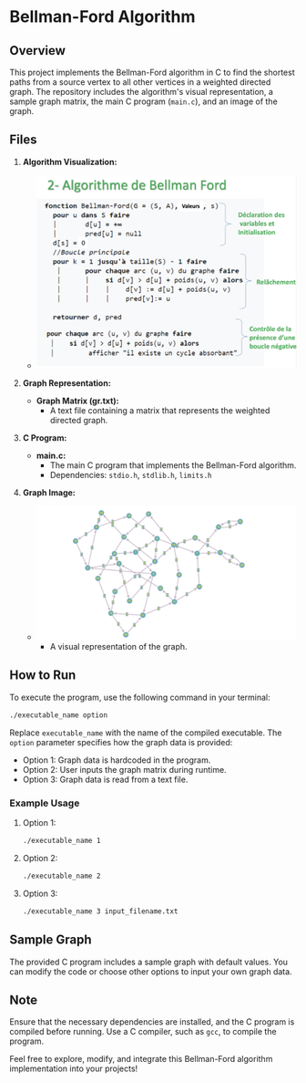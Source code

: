 # Bellman-Ford Algorithm

## Overview

This project implements the Bellman-Ford algorithm in C to find the shortest paths from a source vertex to all other vertices in a weighted directed graph. The repository includes the algorithm's visual representation, a sample graph matrix, the main C program (`main.c`), and an image of the graph.

## Files

1. **Algorithm Visualization:**
   - ![Bellman-Ford Algorithm](Algo_BellmanFord.png)

2. **Graph Representation:**
   - **Graph Matrix (gr.txt):**
     - A text file containing a matrix that represents the weighted directed graph.

3. **C Program:**
   - **main.c:**
     - The main C program that implements the Bellman-Ford algorithm.
     - Dependencies: `stdio.h`, `stdlib.h`, `limits.h`

4. **Graph Image:**
   - ![Graph Image](graphe.png)
     - A visual representation of the graph.

## How to Run

To execute the program, use the following command in your terminal:

```bash
./executable_name option
```

Replace `executable_name` with the name of the compiled executable. The `option` parameter specifies how the graph data is provided:

- Option 1: Graph data is hardcoded in the program.
- Option 2: User inputs the graph matrix during runtime.
- Option 3: Graph data is read from a text file.

### Example Usage

1. Option 1:
   ```bash
   ./executable_name 1
   ```

2. Option 2:
   ```bash
   ./executable_name 2
   ```

3. Option 3:
   ```bash
   ./executable_name 3 input_filename.txt
   ```

## Sample Graph

The provided C program includes a sample graph with default values. You can modify the code or choose other options to input your own graph data.

## Note

Ensure that the necessary dependencies are installed, and the C program is compiled before running. Use a C compiler, such as `gcc`, to compile the program.

Feel free to explore, modify, and integrate this Bellman-Ford algorithm implementation into your projects!
